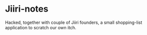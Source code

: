 Jiiri-notes
===========

Hacked, together with couple of Jiiri founders, a small shopping-list application to scratch our own itch.